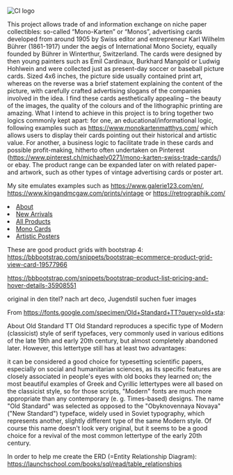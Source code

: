 ![CI logo](https://codeinstitute.s3.amazonaws.com/fullstack/ci_logo_small.png)

This project allows trade of and information exchange on niche paper collectibles: so-called “Mono-Karten” or “Monos”, advertising cards developed from around 1905 by Swiss editor and entrepreneur Karl Wilhelm Bührer (1861-1917) under the aegis of International Mono Society, equally founded by Bührer in Winterthur, Switzerland. The cards were designed by then young painters such as Emil Cardinaux, Burkhard Mangold or Ludwig Hohlwein and were collected just as present-day soccer or baseball picture cards. Sized 4x6 inches, the picture side usually contained print art, whereas on the reverse was a brief statement explaining the content of the picture, with carefully crafted advertising slogans of the companies involved in the idea.
I find these cards aesthetically appealing – the beauty of the images, the quality of the colours and of the lithographic printing are amazing. What I intend to achieve in this project is to bring together two logics commonly kept apart: for one, an educational/informational logic, following examples such as https://www.monokartenmatthys.com/ which allows users to display their cards pointing out their historical and artistic value. For another, a business logic to facilitate trade in these cards and possible profit-making, hitherto often undertaken on Pinterest (https://www.pinterest.ch/michaelv0271/mono-karten-swiss-trade-cards/) or ebay.
The product range can be expanded later on with related paper- and artwork, such as other types of vintage advertising cards or poster art.

My site emulates examples such as https://www.galerie123.com/en/, https://www.kingandmcgaw.com/prints/vintage or https://retrographik.com/





<li class="nav-item"><a class="nav-link" href="{% url 'about' %}">About</a></li>
                  <li class="nav-item"><a class="nav-link" href="{% url 'new_arrivals' %}">New Arrivals</a></li>
                  <li class="nav-item"><a class="nav-link" href="{% url 'products' %}">All Products</a></li>
                  <li class="nav-item"><a class="nav-link" href="{% url 'mono_cards' %}">Mono Cards</a></li>
                  <li class="nav-item"><a class="nav-link" href="{% url 'posters' %}">Artistic Posters</a></li>



These are good product grids with bootstrap 4:
https://bbbootstrap.com/snippets/bootstrap-ecommerce-product-grid-view-card-19577966

https://bbbootstrap.com/snippets/bootstrap-product-list-pricing-and-hover-details-35908551

original in den titel?
nach art deco, Jugendstil suchen fuer images

From https://fonts.google.com/specimen/Old+Standard+TT?query=old+sta:

About Old Standard TT
Old Standard reproduces a specific type of Modern (classicist) style of serif typefaces, very commonly used in various editions of the late 19th and early 20th century, but almost completely abandoned later. However, this lettertype still has at least two advantages:

it can be considered a good choice for typesetting scientific papers, especially on social and humanitarian sciences, as its specific features are closely associated in people's eyes with old books they learned on;
the most beautiful examples of Greek and Cyrillic lettertypes were all based on the classicist style, so for those scripts, "Modern" fonts are much more appropriate than any contemporary (e. g. Times-based) designs.
The name "Old Standard" was selected as opposed to the "Obyknovennaya Novaya" ("New Standard") typeface, widely used in Soviet typography, which represents another, slightly different type of the same Modern style. Of course this name doesn't look very original, but it seems to be a good choice for a revival of the most common lettertype of the early 20th century.



In order to help me create the ERD (=Entity Relationship Diagram):
https://launchschool.com/books/sql/read/table_relationships